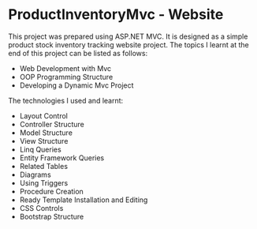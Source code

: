 # ProductInventoryMvc - Website

This project was prepared using ASP.NET MVC. It is designed as a simple product stock inventory tracking website project. The topics I learnt at the end of this project can be listed as follows:

- Web Development with Mvc
- OOP Programming Structure
- Developing a Dynamic Mvc Project

The technologies I used and learnt:

- Layout Control
- Controller Structure
- Model Structure
- View Structure
- Linq Queries
- Entity Framework Queries
- Related Tables
- Diagrams
- Using Triggers
- Procedure Creation
- Ready Template Installation and Editing
- CSS Controls
- Bootstrap Structure
